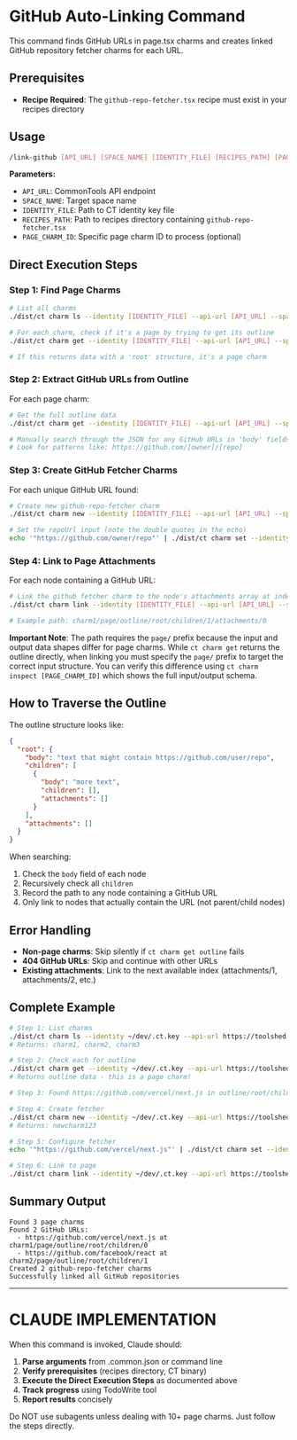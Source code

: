 # GitHub Auto-Linking Command

This command finds GitHub URLs in page.tsx charms and creates linked GitHub repository fetcher charms for each URL.

## Prerequisites

- **Recipe Required**: The `github-repo-fetcher.tsx` recipe must exist in your recipes directory

## Usage

```bash
/link-github [API_URL] [SPACE_NAME] [IDENTITY_FILE] [RECIPES_PATH] [PAGE_CHARM_ID]
```

**Parameters:**
- `API_URL`: CommonTools API endpoint 
- `SPACE_NAME`: Target space name
- `IDENTITY_FILE`: Path to CT identity key file
- `RECIPES_PATH`: Path to recipes directory containing `github-repo-fetcher.tsx`
- `PAGE_CHARM_ID`: Specific page charm ID to process (optional)

## Direct Execution Steps

### Step 1: Find Page Charms
```bash
# List all charms
./dist/ct charm ls --identity [IDENTITY_FILE] --api-url [API_URL] --space [SPACE_NAME]

# For each charm, check if it's a page by trying to get its outline
./dist/ct charm get --identity [IDENTITY_FILE] --api-url [API_URL] --space [SPACE_NAME] --charm [CHARM_ID] outline

# If this returns data with a 'root' structure, it's a page charm
```

### Step 2: Extract GitHub URLs from Outline
For each page charm:
```bash
# Get the full outline data
./dist/ct charm get --identity [IDENTITY_FILE] --api-url [API_URL] --space [SPACE_NAME] --charm [CHARM_ID] outline

# Manually search through the JSON for any GitHub URLs in 'body' fields
# Look for patterns like: https://github.com/[owner]/[repo]
```

### Step 3: Create GitHub Fetcher Charms
For each unique GitHub URL found:
```bash
# Create new github-repo-fetcher charm
./dist/ct charm new --identity [IDENTITY_FILE] --api-url [API_URL] --space [SPACE_NAME] [RECIPES_PATH]/github-repo-fetcher.tsx

# Set the repoUrl input (note the double quotes in the echo)
echo '"https://github.com/owner/repo"' | ./dist/ct charm set --identity [IDENTITY_FILE] --api-url [API_URL] --space [SPACE_NAME] --charm [NEW_CHARM_ID] repoUrl --input
```

### Step 4: Link to Page Attachments
For each node containing a GitHub URL:
```bash
# Link the github fetcher charm to the node's attachments array at index 0
./dist/ct charm link --identity [IDENTITY_FILE] --api-url [API_URL] --space [SPACE_NAME] [GITHUB_FETCHER_CHARM_ID] [PAGE_CHARM_ID]/page/[PATH_TO_NODE]/attachments/0

# Example path: charm1/page/outline/root/children/1/attachments/0
```

**Important Note**: The path requires the `page/` prefix because the input and output data shapes differ for page charms. While `ct charm get` returns the outline directly, when linking you must specify the `page/` prefix to target the correct input structure. You can verify this difference using `ct charm inspect [PAGE_CHARM_ID]` which shows the full input/output schema.

## How to Traverse the Outline

The outline structure looks like:
```json
{
  "root": {
    "body": "text that might contain https://github.com/user/repo",
    "children": [
      {
        "body": "more text",
        "children": [],
        "attachments": []
      }
    ],
    "attachments": []
  }
}
```

When searching:
1. Check the `body` field of each node
2. Recursively check all `children` 
3. Record the path to any node containing a GitHub URL
4. Only link to nodes that actually contain the URL (not parent/child nodes)

## Error Handling

- **Non-page charms**: Skip silently if `ct charm get outline` fails
- **404 GitHub URLs**: Skip and continue with other URLs
- **Existing attachments**: Link to the next available index (attachments/1, attachments/2, etc.)

## Complete Example

```bash
# Step 1: List charms
./dist/ct charm ls --identity ~/dev/.ct.key --api-url https://toolshed.saga-castor.ts.net --space 2025-08-06-ben-dev
# Returns: charm1, charm2, charm3

# Step 2: Check each for outline
./dist/ct charm get --identity ~/dev/.ct.key --api-url https://toolshed.saga-castor.ts.net --space 2025-08-06-ben-dev --charm charm1 outline
# Returns outline data - this is a page charm!

# Step 3: Found https://github.com/vercel/next.js in outline/root/children/0/body

# Step 4: Create fetcher
./dist/ct charm new --identity ~/dev/.ct.key --api-url https://toolshed.saga-castor.ts.net --space 2025-08-06-ben-dev ~/code/recipes/recipes/github-repo-fetcher.tsx
# Returns: newcharm123

# Step 5: Configure fetcher
echo '"https://github.com/vercel/next.js"' | ./dist/ct charm set --identity ~/dev/.ct.key --api-url https://toolshed.saga-castor.ts.net --space 2025-08-06-ben-dev --charm newcharm123 repoUrl --input

# Step 6: Link to page
./dist/ct charm link --identity ~/dev/.ct.key --api-url https://toolshed.saga-castor.ts.net --space 2025-08-06-ben-dev newcharm123 charm1/page/outline/root/children/0/attachments/0
```

## Summary Output

```
Found 3 page charms
Found 2 GitHub URLs:
  - https://github.com/vercel/next.js at charm1/page/outline/root/children/0
  - https://github.com/facebook/react at charm2/page/outline/root/children/1
Created 2 github-repo-fetcher charms
Successfully linked all GitHub repositories
```

---

# CLAUDE IMPLEMENTATION

When this command is invoked, Claude should:

1. **Parse arguments** from .common.json or command line
2. **Verify prerequisites** (recipes directory, CT binary)
3. **Execute the Direct Execution Steps** as documented above
4. **Track progress** using TodoWrite tool
5. **Report results** concisely

Do NOT use subagents unless dealing with 10+ page charms. Just follow the steps directly.
